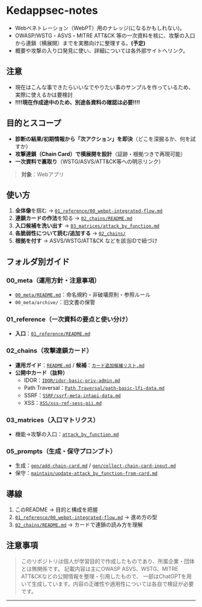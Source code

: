 # Kedappsec-notes
- Webペネトレーション（WebPT）用のナレッジ(になるかもしれない)。
- OWASP/WSTG・ASVS・MITRE ATT&CK 等の一次資料を核に、攻撃の入口から連鎖（横展開）までを実務向けに整理する。**(予定)**
- 概要や攻撃の入り口発見に使い、詳細については各外部サイトへリンク。

## 注意
- 現在はこんな事できたらいいなでやりたい事のサンプルを作っているため、実際に使えるかは要検討
- **!!!!現在作成途中のため、別途各資料の確認は必要!!!!**

## 目的とスコープ
- **診断の結果/初期情報から「次アクション」を即決**（どこを深掘るか、何を試すか）
- **攻撃連鎖（Chain Card）で横展開を設計**（証跡・根拠つきで再現可能）
- **一次資料で裏取り**（WSTG/ASVS/ATT&CK等への明示リンク）
> **対象**：Webアプリ

## 使い方
1. **全体像**を掴む → [`01_reference/00_webpt-integrated-flow.md`](01_reference/00_webpt-integrated-flow.md)  
2. **連鎖カードの作法**を知る → [`02_chains/README.md`](02_chains/README.md)  
3. **入口候補を洗い出す** → [`03_matrices/attack_by_function.md`](03_matrices/attack_by_function.md)  
4. **各脆弱性について読む/追加する** → [`02_chains/`](02_chains/)  
5. **根拠を付す** → ASVS/WSTG/ATT&CK などを該当IDで紐づけ

## フォルダ別ガイド
### 00_meta（運用方針・注意事項）
- [`00_meta/README.md`](00_meta/README.md)：命名規約・非破壊原則・参照ルール  
- `00_meta/archive/`：旧文書の保管  

### 01_reference（一次資料の要点と使い分け）
- **入口**：[`01_reference/README.md`](01_reference/README.md)  

### 02_chains（攻撃連鎖カード）
- **運用ガイド**：[`README.md`](02_chains/README.md) / **候補**：[`カード追加候補リスト.md`](02_chains/カード追加候補リスト.md)  
- **公開中カード（抜粋）**  
  - IDOR：[`IDOR/idor-basic-priv-admin.md`](02_chains/IDOR/idor-basic-priv-admin.md)  
  - Path Traversal：[`Path Traversal/path-basic-lfi-data.md`](02_chains/Path%20Traversal/path-basic-lfi-data.md)  
  - SSRF：[`SSRF/ssrf-meta-intapi-data.md`](02_chains/SSRF/ssrf-meta-intapi-data.md)  
  - XSS：[`XSS/xss-ref-sess-pii.md`](02_chains/XSS/xss-ref-sess-pii.md)

### 03_matrices（入口マトリクス）
- 機能→攻撃の入口：[`attack_by_function.md`](03_matrices/attack_by_function.md)

### 05_prompts（生成・保守プロンプト）
- 生成：[`gen/add-chain-card.md`](05_prompts/gen/add-chain-card.md) / [`gen/collect-chain-card-input.md`](05_prompts/gen/collect-chain-card-input.md)  
- 保守：[`maintain/update-attack_by_function-from-card.md`](05_prompts/maintain/update-attack_by_function-from-card.md)

## 導線
1. このREADME → 目的と構成を把握  
2. [`01_reference/00_webpt-integrated-flow.md`](01_reference/00_webpt-integrated-flow.md) → 進め方の型  
3. [`02_chains/README.md`](02_chains/README.md) → カードで連鎖の読み方を理解

##  注意事項
> このリポジトリは個人が学習目的で作成したものであり、所属企業・団体とは無関係です。
> 記載内容は主にOWASP ASVS、WSTG、MITRE ATT&CKなどの公開情報を整理・引用したもので、
> 一部はChatGPTを用いて生成しています。内容の正確性や適用性については各自で検証が必要です。


---
